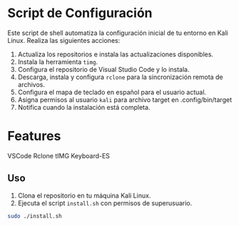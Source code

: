 # Script de Configuración

Este script de shell automatiza la configuración inicial de tu entorno en Kali Linux. Realiza las siguientes acciones:

1. Actualiza los repositorios e instala las actualizaciones disponibles.
2. Instala la herramienta `timg`.
3. Configura el repositorio de Visual Studio Code y lo instala.
4. Descarga, instala y configura `rclone` para la sincronización remota de archivos.
5. Configura el mapa de teclado en español para el usuario actual.
6. Asigna permisos al usuario `kali` para archivo target en .config/bin/target
7. Notifica cuando la instalación está completa.
   
# Features
VSCode Rclone tIMG Keyboard-ES

## Uso

1. Clona el repositorio en tu máquina Kali Linux.
2. Ejecuta el script `install.sh` con permisos de superusuario.

```bash
sudo ./install.sh

